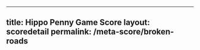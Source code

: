 ---
        
title: Hippo Penny Game Score
layout: scoredetail
permalink: /meta-score/broken-roads
---